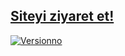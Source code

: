## [Siteyi ziyaret et!](https://yunusemreaydinli.github.io/)
[![Versionno](https://img.shields.io/badge/Version-Out.of.use-red)](https://github.com/yunusemreaydinli)
